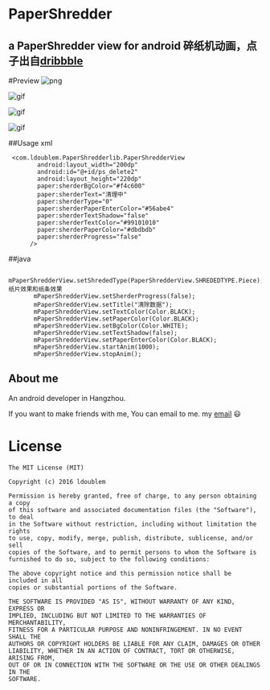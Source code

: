 # PaperShredder
a PaperShredder view for android
碎纸机动画，点子出自[dribbble](https://dribbble.com/shots/2125581-Deleting-AE-Freebie)
---
#Preview
![png](https://github.com/ldoublem/PaperShredder/blob/master/screenshot/shot.png)

![gif](https://github.com/ldoublem/PaperShredder/blob/master/screenshot/1.gif)

![gif](https://github.com/ldoublem/PaperShredder/blob/master/screenshot/2.gif)

![gif](https://github.com/ldoublem/PaperShredder/blob/master/screenshot/3.gif)


##Usage  xml
```
 <com.ldoublem.PaperShredderlib.PaperShredderView
        android:layout_width="200dp"
        android:id="@+id/ps_delete2"
        android:layout_height="220dp"
        paper:sherderBgColor="#f4c600"
        paper:sherderText="清理中"
        paper:sherderType="0"
        paper:sherderPaperEnterColor="#56abe4"
        paper:sherderTextShadow="false"
        paper:sherderTextColor="#99101010"
        paper:sherderPaperColor="#dbdbdb"
        paper:sherderProgress="false"
      />
```
##java
```
       mPaperShredderView.setShrededType(PaperShredderView.SHREDEDTYPE.Piece);//纸片效果和纸条效果
       mPaperShredderView.setSherderProgress(false);
       mPaperShredderView.setTitle("清除数据");
       mPaperShredderView.setTextColor(Color.BLACK);
       mPaperShredderView.setPaperColor(Color.BLACK);
       mPaperShredderView.setBgColor(Color.WHITE);
       mPaperShredderView.setTextShadow(false);
       mPaperShredderView.setPaperEnterColor(Color.BLACK);
       mPaperShredderView.startAnim(1000);
       mPaperShredderView.stopAnim();
```
## About me

An android developer in Hangzhou.

If you want to make friends with me, You can email to me.
my [email](mailto:1227102260@qq.com) :smiley:


License
=======

    The MIT License (MIT)

	Copyright (c) 2016 ldoublem

	Permission is hereby granted, free of charge, to any person obtaining a copy
	of this software and associated documentation files (the "Software"), to deal
	in the Software without restriction, including without limitation the rights
	to use, copy, modify, merge, publish, distribute, sublicense, and/or sell
	copies of the Software, and to permit persons to whom the Software is
	furnished to do so, subject to the following conditions:

	The above copyright notice and this permission notice shall be included in all
	copies or substantial portions of the Software.

	THE SOFTWARE IS PROVIDED "AS IS", WITHOUT WARRANTY OF ANY KIND, EXPRESS OR
	IMPLIED, INCLUDING BUT NOT LIMITED TO THE WARRANTIES OF MERCHANTABILITY,
	FITNESS FOR A PARTICULAR PURPOSE AND NONINFRINGEMENT. IN NO EVENT SHALL THE
	AUTHORS OR COPYRIGHT HOLDERS BE LIABLE FOR ANY CLAIM, DAMAGES OR OTHER
	LIABILITY, WHETHER IN AN ACTION OF CONTRACT, TORT OR OTHERWISE, ARISING FROM,
	OUT OF OR IN CONNECTION WITH THE SOFTWARE OR THE USE OR OTHER DEALINGS IN THE
	SOFTWARE.



